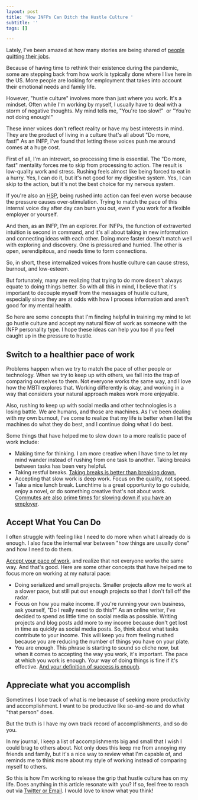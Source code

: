 ```yaml
---
layout: post
title: 'How INFPs Can Ditch the Hustle Culture '
subtitle: ''
tags: []

---
```

Lately, I've been amazed at how many stories are being shared of [people quitting their jobs](https://www.npr.org/2021/06/24/1007914455/as-the-pandemic-recedes-millions-of-workers-are-saying-i-quit). 

Because of having time to rethink their existence during the pandemic, some are stepping back from how work is typically done where I live here in the US. More people are looking for employment that takes into account their emotional needs and family life. 

However, "hustle culture" involves more than just where you work. It's a mindset. Often while I'm working by myself, I usually have to deal with a storm of negative thoughts. My mind tells me, "You're too slow!"  or "You're not doing enough!"

These inner voices don't reflect reality or have my best interests in mind. They are the product of living in a culture that's all about "Do more, fast!" As an INFP, I've found that letting these voices push me around comes at a huge cost.

First of all, I'm an introvert, so processing time is essential. The "Do more, fast" mentality forces me to skip from processing to action. The result is low-quality work and stress. Rushing feels almost like being forced to eat in a hurry. Yes, I can do it, but it's not good for my digestive system. Yes, I can skip to the action, but it's not the best choice for my nervous system.

If you're also an [HSP](https://arcadiapage.com/2020-09-30-7-ways-to-balance-high-sensitivity-with-productivity/), being rushed into action can feel even worse because the pressure causes over-stimulation. Trying to match the pace of this internal voice day after day can burn you out, even if you work for a flexible employer or yourself.

And then, as an INFP, I'm an explorer. For INFPs, the function of extraverted intuition is second in command, and it's all about taking in new information and connecting ideas with each other. Doing more faster doesn't match well with exploring and discovery. One is pressured and hurried. The other is open, serendipitous, and needs time to form connections.

So, in short, these internalized voices from hustle culture can cause stress, burnout, and low-esteem. 

But fortunately, many are realizing that trying to do more doesn't always equate to doing things better. So with all this in mind, I believe that it's important to decouple myself from the messages of hustle culture, especially since they are at odds with how I process information and aren't good for my mental health.

So here are some concepts that I'm finding helpful in training my mind to let go hustle culture and accept my natural flow of work as someone with the INFP personality type. I hope these ideas can help you too if you feel caught up in the pressure to hustle.

## Switch to a healthier pace of work

Problems happen when we try to match the pace of other people or technology.  When we try to keep up with others, we fall into the trap of comparing ourselves to them. Not everyone works the same way, and I love how the MBTI explores that. Working differently is okay, and working in a way that considers your natural approach makes work more enjoyable.

Also, rushing to keep up with social media and other technologies is a losing battle. We are humans, and those are machines. As I've been dealing with my own burnout, I've come to realize that my life is better when I let the machines do what they do best, and I continue doing what I do best. 

Some things that have helped me to slow down to a more realistic pace of work include:
* Making time for thinking. I am more creative when I have time to let my mind wander instead of rushing from one task to another. Taking breaks between tasks has been very helpful.
* Taking restful breaks. [Taking breaks is better than breaking down.](https://arcadiapage.com/2020-12-29-how-to-use-breaks-to-reduce-infp-stress/) 
* Accepting that slow work is deep work. Focus on the quality, not speed.
* Take a nice lunch break. Lunchtime is a great opportunity to go outside, enjoy a novel, or do something creative that's not about work. [Commutes are also prime times for slowing down if you have an employer](https://arcadiapage.com/2021-04-25-how-infps-can-learn-to-love-the-day-job/). 

## Accept What You Can Do

I often struggle with feeling like I need to do more when what I already do is enough. I also face the internal war between "how things are usually done" and how I need to do them.

[Accept your pace of work](https://arcadiapage.com/2018/09/accepting-my-scattered-work-style-as.html), and realize that not everyone works the same way. And that's good. Here are some other concepts that have helped me to focus more on working at my natural pace:

*   Doing serialized and small projects. Smaller projects allow me to work at a slower pace, but still put out enough projects so that I don't fall off the radar.
*   Focus on how you make income. If you're running your own business, ask yourself, "Do I really need to do this?" As an online writer, I've decided to spend as little time on social media as possible. Writing projects and blog posts add more to my income because don't get lost in time as quickly as social media posts. So, think about what tasks contribute to your income. This will keep you from feeling rushed because you are reducing the number of things you have on your plate. 
*   You are enough. This phrase is starting to sound so cliche now, but when it comes to accepting the way you work, it's important. The pace at which you work is enough. Your way of doing things is fine if it's effective. [And your definition of success is enough](https://arcadiapage.com/2021-03-23-as-an-infp-business-is-about-more-than-the-paycheck/).


## Appreciate what you accomplish

Sometimes I lose track of what is me because of seeking more productivity and accomplishment. I want to be productive like so-and-so and do what "that person" does. 

But the truth is I have my own track record of accomplishments, and so do you. 

In my journal, I keep a list of accomplishments big and small that I wish I could brag to others about. Not only does this keep me from annoying my friends and family, but it's a nice way to review what I'm capable of, and reminds me to think more about my style of working instead of comparing myself to others.

So this is how I'm working to release the grip that hustle culture has on my life. Does anything in this article resonate with you? If so, feel free to reach out via [Twitter or Email](https://arcadiapage.com/talk/). I would love to know what you think!
